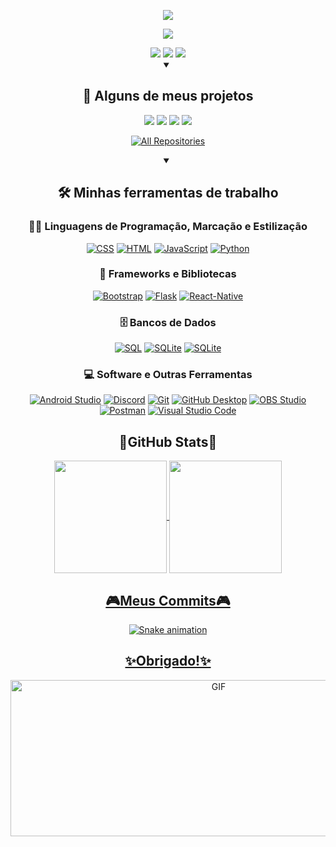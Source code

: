 <!--Titulo-->
<p align="center">
  <img src="https://readme-typing-svg.demolab.com?font=Fira+Code&size=33&duration=1&pause=1000&center=true&width=500&lines=Samuel+Faria">
</p>

<p align="center">
  <img src="https://readme-typing-svg.demolab.com?font=Fira+Code&size=24&duration=2000&pause=1000&center=true&width=500&height=35&lines=Programador+Full+Stack+estudante;M%C3%BAsico+Baixista%2FViolonista;Sempre+aprendendo+coisas+novas">
  
</p>

<!--Redes sociais-->
<div align="center"> 
  <a href="https://www.youtube.com/channel/UCyYvCgPSPsBDqpVARGEb0lQ" target="_blank"><img src="https://img.shields.io/badge/YouTube-FF0000?style=for-the-badge&logo=youtube&logoColor=white" target="_blank"></a>
  <a href="https://www.instagram.com/samfaria_/" target="_blank"><img src="https://img.shields.io/badge/-Instagram-%23E4405F?style=for-the-badge&logo=instagram&logoColor=white" target="_blank"></a>
  <a href="https://www.linkedin.com/in/samuel-faria-963649223/" target="_blank"><img src="https://img.shields.io/badge/-LinkedIn-%230077B5?style=for-the-badge&logo=linkedin&logoColor=white" target="_blank"></a> 

<br>

<details open> 
  <summary><h2>📘 Alguns de meus projetos</h2></summary>

  <!-- Repo info cards - https://github.com/anuraghazra/github-readme-stats -->
  <p align="center">
    <a><img src="https://github-readme-stats.vercel.app/api/pin/?username=Samfaria2002&repo=InventoryProject"></a>
    <a><img src="https://github-readme-stats.vercel.app/api/pin/?username=Samfaria2002&repo=MobilePharmacyProject"></a>
    <a><img src="https://github-readme-stats.vercel.app/api/pin/?username=Samfaria2002&repo=SpotifyReplica"></a>
    <a><img src="https://github-readme-stats.vercel.app/api/pin/?username=Samfaria2002&repo=WebsitePharmacyProject"></a>
  </p>

  <a href="https://github.com/Samfaria2002?tab=repositories"><img alt="All Repositories" title="All Repositories" src="https://custom-icon-badges.demolab.com/badge/-Clique%20Aqui%20Para%20Todos%20Os%20Meus%20Repositórios-161B22?style=for-the-badge&logoColor=white&logo=repo"/></a>
</details>

<!--Tecnologias Usadas-->
<details open align="center"> 
  <summary><h2>🛠️ Minhas ferramentas de trabalho</h2></summary>
  <!-- Some badges are from v -->

  <h3>👨‍💻 Linguagens de Programação, Marcação e Estilização</h3>
  <p>
      <a href=""><img alt="CSS" src="https://img.shields.io/badge/CSS-1572B6.svg?logo=css3&logoColor=white"></a>
      <a href=""><img alt="HTML" src="https://img.shields.io/badge/HTML-E34F26.svg?logo=html5&logoColor=white"></a>
      <a href=""><img alt="JavaScript" src="https://img.shields.io/badge/JavaScript-F7DF1E.svg?logo=javascript&logoColor=black"></a>
      <a href=""><img alt="Python" src="https://img.shields.io/badge/Python-14354C.svg?logo=python&logoColor=white"></a>
  </p>
  
  <h3>🧰 Frameworks e Bibliotecas</h3>
  <p>
      <a href="#"><img alt="Bootstrap" src="https://img.shields.io/badge/Bootstrap-7952B3.svg?logo=bootstrap&logoColor=white"></a>
      <a href="#"><img alt="Flask" src="https://img.shields.io/badge/Flask-000000.svg?logo=flask&logoColor=white"></a>
      <a href="#"><img alt="React-Native" src="https://img.shields.io/badge/React_Native-20232a.svg?logo=react&logoColor=%2361DAFB"></a>
  </p>
  
  <h3>🗄️ Bancos de Dados</h3>
  <p>
      <a href=""><img alt="SQL" src="https://custom-icon-badges.demolab.com/badge/SQL-025E8C.svg?logo=database&logoColor=white"></a>
      <a href="#"><img alt="SQLite" src ="https://img.shields.io/badge/SQLite-07405e.svg?logo=sqlite&logoColor=white"></a>
      <a href="#"><img alt="SQLite" src ="https://img.shields.io/badge/Firebase-039BE5?style=for-the-badge&logo=Firebase&logoColor=white)"></a>
  </p>
  
  <h3>💻 Software e Outras Ferramentas</h3>
  <p>
      <a href="#"><img alt="Android Studio" src="https://img.shields.io/badge/Android%20Studio-008678.svg?logo=android-studio&logoColor=white"></a>
      <a href="#"><img alt="Discord" src="https://img.shields.io/badge/-Discord-5865F2.svg?logo=discord&logoColor=white"></a>
      <a href="#"><img alt="Git" src="https://img.shields.io/badge/Git-F05033.svg?logo=git&logoColor=white"></a>
      <a href="#"><img alt="GitHub Desktop" src="https://img.shields.io/badge/GitHub%20Desktop-8034A9.svg?logo=github&logoColor=white"></a>
      <a href="#"><img alt="OBS Studio" src="https://img.shields.io/badge/-OBS-302E31?logo=obs-studio&logoColor=white"></a>
      <a href="#"><img alt="Postman" src="https://img.shields.io/badge/Postman-FF6C37?logo=postman&logoColor=white"></a>
      <a href="#"><img alt="Visual Studio Code" src="https://img.shields.io/badge/Visual%20Studio%20Code-0078d7.svg?logo=visual-studio-code&logoColor=white"></a>
  </p>
</details>

<!--GitHub Stats-->
<div align="center"><h2>👾GitHub Stats👾</h2></div>
<div align="center"> 
  <a href="https://github.com/Samfaria2002"> 
  <img align="center" height="180em" src="https://github-readme-stats.vercel.app/api?username=Samfaria2002&show_icons=true&theme=cobalt"/> 
  <img align="center" height="180em" src="https://github-readme-stats.vercel.app/api/top-langs/?username=SamFaria2002&layout=compact&langs_count=7&theme=cobalt"/>
 </div>
</div>

<!--Commits-->  
<div align="center"><h2>🎮Meus Commits🎮</h2></div>
<div align="center"> 
  
  ![Snake animation](https://github.com/Samfaria2002/Samfaria2002/blob/output/github-contribution-grid-snake.svg)
  
</div>
  <div align="center"><h2>✨Obrigado!✨</h2></div>
<p align="center">
  <img alt="GIF" src="https://media.boingboing.net/wp-content/uploads/2015/09/coffee_in_rain_by_kirokaze-d98qb8z.gif" width="650px" height="250px" />
</p>
